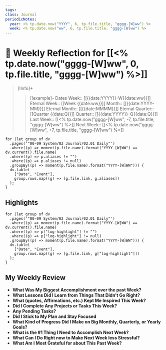 ```yaml
---
tags:
class: Journal
periodicNotes:
  year: <% tp.date.now("YYYY", 6, tp.file.title, "gggg-[W]ww") %>
  week: <% tp.date.now("ww", 6, tp.file.title, "gggg-[W]ww") %>
---
```

# 📅 Weekly Reflection for [[<% tp.date.now("gggg-[W]ww", 0, tp.file.title, "gggg-[W]ww") %>]]

> [!Info]+
>>[!example]- Dates
>>Week:: [[{{date:YYYY}}-W{{date:ww}}]]
>>Eternal Week:: [[Week {{date:ww}}]]
>>Month:: [[{{date:YYYY-MM}}]]
>>Eternal Month:: [[{{date:MMMM}}]]
>>Eternal Quarter:: [[Quarter {{date:Q}}]]
>>Quarter:: [[{{date:YYYY}}-Q{{date:Q}}]]
>>Last Week:: [[<% tp.date.now("gggg-[W]ww", -7, tp.file.title, "gggg-[W]ww") %>]]
>>Next Week:: [[<% tp.date.now("gggg-[W]ww", +7, tp.file.title, "gggg-[W]ww") %>]]

```dataviewjs
for (let group of dv
  .pages('"00-09 System/02 Journal/02.01 Daily"')
  .where((p) => moment(p.file.name).format("YYYY-[W]WW") == dv.current().file.name)
  .where((p) => p.aliases != "")
  .where((p) => p.aliases != null)
  .groupBy((p) => moment(p.file.name).format("YYYY-[W]WW"))) {
  dv.table(
    ["Date", "Event"],
    group.rows.map((g) => [g.file.link, g.aliases])
  );
}
```

## Highlights
```dataviewjs
for (let group of dv
  .pages('"00-09 System/02 Journal/02.01 Daily"')
  .where((p) => moment(p.file.name).format("YYYY-[W]WW") == dv.current().file.name)
  .where((p) => p["log-highlight"] != "")
  .where((p) => p["log-highlight"] != null)
  .groupBy((p) => moment(p.file.name).format("YYYY-[W]WW"))) {
  dv.table(
    ["Date", "Event"],
    group.rows.map((g) => [g.file.link, g["log-highlight"]])
  );
}
```
## My Weekly Review

- **What Was My Biggest Accomplishment over the past Week?**
- **What Lessons Did I Learn from Things That Didn't Go Right?**
- **What (quotes, Affirmations, etc.) Kept Me Inspired This Week?**
- **Did I Complete Any Projects or Tasks This Week?**
- **Any Pending Tasks?**
- **Did I Stick to My Plan and Stay Focused**
- **What Kind of Progress Did I Make on Big Monthly, Quarterly, or Yearly Goals?**
- **What is the #1 Thing I Need to Accomplish Next Week?**
- **What Can I Do Right now to Make Next Week less Stressful?**
- **What Am I Most Grateful for about This Past Week?**
